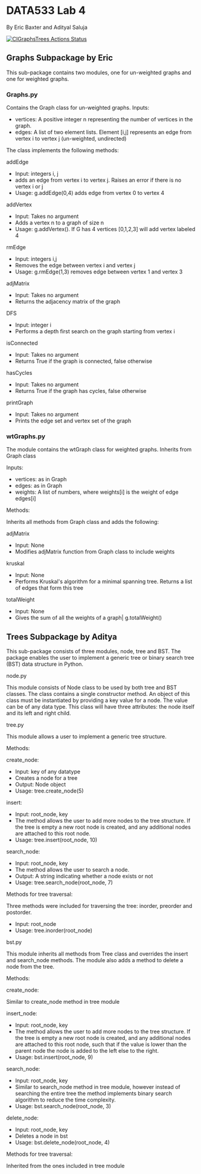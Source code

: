 # DATA533 Lab 4
By Eric Baxter and Adityal Saluja

[![CIGraphsTrees Actions Status](https://github.com/adityasal/DATA533_Lab4/workflows/CI_GraphsTrees/badge.svg)](https://github.com/adityasal/DATA533_Lab4/actions)

## Graphs Subpackage by Eric
This sub-package contains two modules, one for un-weighted graphs and one for weighted graphs. 

### Graphs.py

Contains the Graph class for un-weighted graphs. 
Inputs:
- vertices: A positive integer n representing the number of vertices in the graph. 
- edges: A list of two element lists. Element [i,j] represents an edge from vertex i to vertex j (un-weighted, undirected)

The class implements the following methods:

addEdge
- Input: integers i, j
- adds an edge from vertex i to vertex j. Raises an error if there is no vertex i or j
- Usage: g.addEdge(0,4) adds edge from vertex 0 to vertex 4

addVertex
- Input: Takes no argument
- Adds a vertex n to a graph of size n
- Usage: g.addVertex(). If G has 4 vertices [0,1,2,3] will add vertex labeled 4

rmEdge
- Input: integers i,j
- Removes the edge between vertex i and vertex j
- Usage: g.rmEdge(1,3) removes edge between vertex 1 and vertex 3

adjMatrix
- Input: Takes no argument
- Returns the adjacency matrix of the graph

DFS
- Input: integer i
- Performs a depth first search on the graph starting from vertex i

isConnected
- Input: Takes no argument
- Returns True if the graph is connected, false otherwise

hasCycles
- Input: Takes no argument
- Returns True if the graph has cycles, false otherwise

printGraph
- Input: Takes no argument
- Prints the edge set and vertex set of the graph

### wtGraphs.py

The module contains the wtGraph class for weighted graphs. Inherits from Graph class

Inputs:
- vertices: as in Graph
- edges: as in Graph
- weights: A list of numbers, where weights[i] is the weight of edge edges[i]

Methods:

Inherits all methods from Graph class and adds the following:

adjMatrix
- Input: None
- Modifies adjMatrix function from Graph class to include weights

kruskal
- Input: None
- Performs Kruskal's algorithm for a minimal spanning tree. Returns a list of edges that form this tree

totalWeight
- Input: None
- Gives the sum of all the weights of a graph| g.totalWeight()


## Trees Subpackage by Aditya

This sub-package consists of three modules, node, tree and BST. The package enables the user to implement a generic tree or binary search tree (BST) data structure in Python. 

node.py

This module consists of Node class to be used by both tree and BST classes. The class contains a single constructor method. An object of this class must be instantiated by providing a key value for a node. The value can be of any data type. This class will have three attributes: the node itself and its left and right child. 

tree.py

This module allows a user to implement a generic tree structure. 

Methods:

create_node:

-	Input: key of any datatype 
-	Creates a node for a tree 
-	Output: Node object 
-	Usage: tree.create_node(5)

insert:

-	Input: root_node, key 
-	The method allows the user to add more nodes to the tree structure. If the tree is empty a new root node is created, and any additional nodes are attached to this root node.
-	Usage: tree.insert(root_node, 10)

search_node:

-	Input: root_node, key
-	The method allows the user to search a node. 
-	Output: A string indicating whether a node exists or not 
-	Usage: tree.search_node(root_node, 7)

Methods for tree traversal:

Three methods were included for traversing the tree: inorder, preorder and postorder. 

-	Input: root_node
-	Usage: tree.inorder(root_node)


bst.py

This module inherits all methods from Tree class and overrides the insert and search_node methods. The module also adds a method to delete a node from the tree. 

Methods:

create_node:

Similar to create_node method in tree module 

insert_node:

-	Input: root_node, key
-	The method allows the user to add more nodes to the tree structure. If the tree is empty a new root node is created, and any additional nodes are attached to this root node, such that if the value is lower than the parent node the node is added to the left else to the right. 
-	Usage: bst.insert(root_node, 9)

search_node:
-	Input: root_node, key
-	Similar to search_node method in tree module, however instead of searching the entire tree the method implements binary search algorithm to reduce the time complexity. 
-	Usage: bst.search_node(root_node, 3)

delete_node:
-	Input: root_node, key
-	Deletes a node in bst
-	Usage: bst.delete_node(root_node, 4)

Methods for tree traversal:

Inherited from the ones included in tree module 
